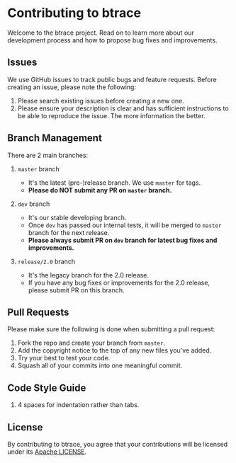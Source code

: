 # Contributing to btrace

Welcome to the btrace project. Read on to learn more about our development process and how to propose bug fixes and improvements.

## Issues

We use GitHub issues to track public bugs and feature requests. Before creating an issue, please note the following:

1. Please search existing issues before creating a new one.
2. Please ensure your description is clear and has sufficient instructions to be able to reproduce the issue. The more information the better.


## Branch Management

There are 2 main branches:

1. `master` branch

    * It's the latest (pre-)release branch. We use `master` for tags.
    * **Please do NOT submit any PR on `master` branch.**

2. `dev` branch

    * It's our stable developing branch.
    * Once `dev` has passed our internal tests, it will be merged to `master` branch for the next release.
    * **Please always submit PR on `dev` branch for latest bug fixes and improvements.**

3. `release/2.0` branch

    * It's the legacy branch for the 2.0 release.
    * If you have any bug fixes or improvements for the 2.0 release, please submit PR on this branch.


## Pull Requests

Please make sure the following is done when submitting a pull request:

1. Fork the repo and create your branch from `master`.
2. Add the copyright notice to the top of any new files you've added.
3. Try your best to test your code.
4. Squash all of your commits into one meaningful commit.

## Code Style Guide

1. 4 spaces for indentation rather than tabs.

## License

By contributing to btrace, you agree that your contributions will be licensed under its [Apache LICENSE](LICENSE).